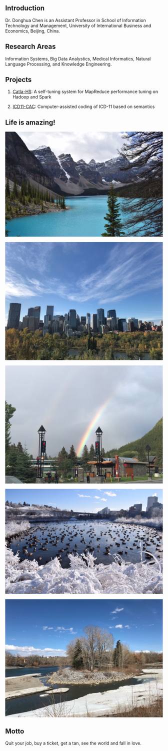 ## Introduction

Dr. Donghua Chen is an Assistant Professor in School of Information Technology and Management, University of International Business and Economics, Beijing, China. 

## Research Areas
Information Systems, Big Data Analystics, Medical Informatics, Natural Language Processing, and Knowledge Engineering. 

## Projects
1. [Catla-HS](https://github.com/dhchenx/Catla-HS): A self-tuning system for MapReduce performance tuning on Hadoop and Spark

2. [ICD11-CAC](https://github.com/dhchenx/ICD11-CAC): Computer-assisted coding of ICD-11 based on semantics

## Life is amazing!
![Moraine Lake](moraine-lake.jpg)

![Calgary](calgary-city.jpg)

![Banff Downtown](banff-town.jpg)

![Winter lake](winter-lake.jpg)

![Prince's Island](prince-island.jpg)

## Motto
Quit your job, buy a ticket, get a tan, see the world and fall in love. 